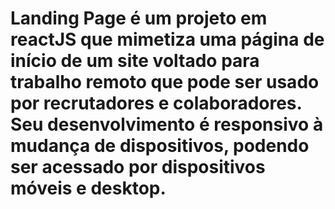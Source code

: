 # Landing Page é um projeto em reactJS que mimetiza uma página de início de um site voltado para trabalho remoto que pode ser usado por recrutadores e colaboradores. Seu desenvolvimento é responsivo à mudança de dispositivos, podendo ser acessado por dispositivos móveis e desktop.
